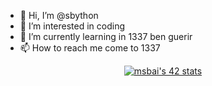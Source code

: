 - 👋 Hi, I’m @sbython
- 👀 I’m interested in coding
- 🌱 I’m currently learning in 1337 ben guerir
- 📫 How to reach me come to 1337
<p align="center">
<a href="https://github.com/oakoudad/badge42"><img src="https://badge.mediaplus.ma/binary/msbai" alt="msbai's 42 stats" /></a>
</p>
<!---
sbython/sbython is a ✨ special ✨ repository because its `README.md` (this file) appears on your GitHub profile.
You can click the Preview link to take a look at your changes.
--->
